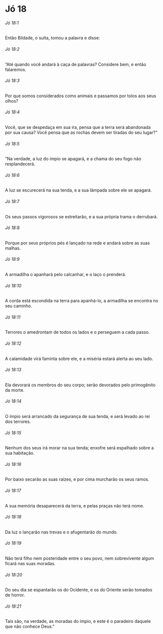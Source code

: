 # Jó 18

###### Jó 18:1

Então Bildade, o suíta, tomou a palavra e disse:

###### Jó 18:2

“Até quando você andará à caça de palavras? Considere bem, e então falaremos.

###### Jó 18:3

Por que somos considerados como animais e passamos por tolos aos seus olhos?

###### Jó 18:4

Você, que se despedaça em sua ira, pensa que a terra será abandonada por sua causa? Você pensa que as rochas devem ser tiradas do seu lugar?”

###### Jó 18:5

“Na verdade, a luz do ímpio se apagará, e a chama do seu fogo não resplandecerá.

###### Jó 18:6

A luz se escurecerá na sua tenda, e a sua lâmpada sobre ele se apagará.

###### Jó 18:7

Os seus passos vigorosos se estreitarão, e a sua própria trama o derrubará.

###### Jó 18:8

Porque por seus próprios pés é lançado na rede e andará sobre as suas malhas.

###### Jó 18:9

A armadilha o apanhará pelo calcanhar, e o laço o prenderá.

###### Jó 18:10

A corda está escondida na terra para apanhá-lo, a armadilha se encontra no seu caminho.

###### Jó 18:11

Terrores o amedrontam de todos os lados e o perseguem a cada passo.

###### Jó 18:12

A calamidade virá faminta sobre ele, e a miséria estará alerta ao seu lado.

###### Jó 18:13

Ela devorará os membros do seu corpo; serão devorados pelo primogênito da morte.

###### Jó 18:14

O ímpio será arrancado da segurança de sua tenda, e será levado ao rei dos terrores.

###### Jó 18:15

Nenhum dos seus irá morar na sua tenda; enxofre será espalhado sobre a sua habitação.

###### Jó 18:16

Por baixo secarão as suas raízes, e por cima murcharão os seus ramos.

###### Jó 18:17

A sua memória desaparecerá da terra, e pelas praças não terá nome.

###### Jó 18:18

Da luz o lançarão nas trevas e o afugentarão do mundo.

###### Jó 18:19

Não terá filho nem posteridade entre o seu povo, nem sobrevivente algum ficará nas suas moradas.

###### Jó 18:20

Do seu dia se espantarão os do Ocidente, e os do Oriente serão tomados de horror.

###### Jó 18:21

Tais são, na verdade, as moradas do ímpio, e este é o paradeiro daquele que não conhece Deus.”

